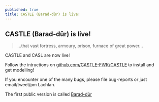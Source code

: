 ```yaml
---
published: true
title: CASTLE (Barad-dûr) is live!
---
```

## CASTLE (Barad-dûr) is live!


>  ...that vast fortress, armoury, prison, furnace of great power...

CASTLE and CASL are now live!

Follow the intructions on [github.com/CASTLE-FWK/CASTLE](github.com/CASTLE-FWK/CASTLE) to install and get modelling!

If you encounter one of the many bugs, please file bug-reports or just email/tweet/pm Lachlan.


The first public version is called [Barad-dûr](https://en.wikipedia.org/wiki/Barad-d%C3%BBr)
